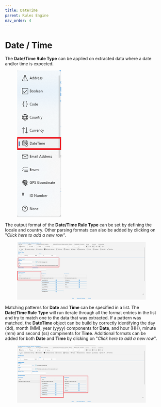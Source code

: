 ```yaml
---
title: DateTime
parent: Rules Engine
nav_order: 4
---
```


# Date / Time

The **Date/Time Rule Type** can be applied on extracted data where a date and/or time is expected.

<figure><img src="../.gitbook/assets/image (42).png" alt=""><figcaption></figcaption></figure>

The output format of the **Date/Time Rule Type** can be set by defining the locale and country. Other parsing formats can also be added by clicking on "_Click here to add a new row_".

<figure><img src="../.gitbook/assets/image (61).png" alt=""><figcaption></figcaption></figure>

Matching patterns for **Date** and **Time** can be specified in a list. The **Date/Time Rule Type** will run iterate through all the format entries in the list and try to match one to the data that was extracted. If a pattern was matched, the **DateTime** object can be build by correctly identifying the day (dd), month (MM), year (yyyy) components for **Date**, and hour (HH), minute (mm) and second (ss) compinents for **Time**. Additional formats can be added for both **Date** and **Time** by clicking on "_Click here to add a new row_".

<figure><img src="../.gitbook/assets/image (25) (4).png" alt=""><figcaption></figcaption></figure>
